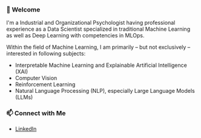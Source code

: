 ### 👋 Welcome

I'm a Industrial and Organizational Psychologist having professional experience as a Data Scientist specialized in traditional Machine Learning as well as Deep Learning with competencies in MLOps.

Within the field of Machine Learning, I am primarily – but not exclusively – interested in following subjects:
* Interpretable Machine Learning and Explainable Artificial Intelligence (XAI)
* Computer Vision
* Reinforcement Learning
* Natural Language Processing (NLP), especially Large Language Models (LLMs)

### 📫 Connect with Me
* [LinkedIn](https://www.linkedin.com/in/d-kleine)
